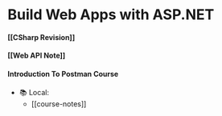 # Build Web Apps with ASP.NET

#### [[CSharp Revision]] 

#### [[Web API Note]]




#### Introduction To Postman Course
+ 📚 Local:
	+ [[course-notes]]

